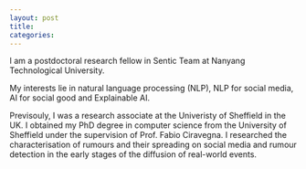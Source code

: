 ```yaml
---
layout: post
title: 
categories: 
---
```


I am a postdoctoral research fellow in Sentic Team at Nanyang Technological University.

My interests lie in natural language processing (NLP), NLP for social media, AI for social good and Explainable AI.

Previsouly, I was a research associate at the Univeristy of Sheffield in the UK. I obtained my PhD degree in computer science from the University of Sheffield under the supervision of Prof. Fabio Ciravegna. I researched the characterisation of rumours and their spreading on social media and rumour detection in the early stages of the diffusion of real-world events.


